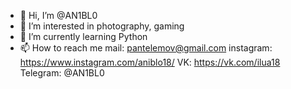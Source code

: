 - 👋 Hi, I’m @AN1BL0
- 👀 I’m interested in photography, gaming
- 🌱 I’m currently learning Python
- 📫 How to reach me mail: pantelemov@gmail.com
                      instagram: https://www.instagram.com/aniblo18/
                      VK: https://vk.com/ilua18
                      Telegram: @AN1BL0

<!---
AN1BL0/AN1BL0 is a ✨ special ✨ repository because its `README.md` (this file) appears on your GitHub profile.
You can click the Preview link to take a look at your changes.
--->
